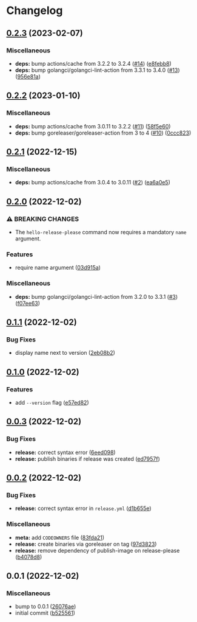 # Changelog

## [0.2.3](https://github.com/Bonial-International-GmbH/hello-release-please/compare/v0.2.2...v0.2.3) (2023-02-07)


### Miscellaneous

* **deps:** bump actions/cache from 3.2.2 to 3.2.4 ([#14](https://github.com/Bonial-International-GmbH/hello-release-please/issues/14)) ([e8febb8](https://github.com/Bonial-International-GmbH/hello-release-please/commit/e8febb88c18118c863cd8e4e89ae9d024896ef36))
* **deps:** bump golangci/golangci-lint-action from 3.3.1 to 3.4.0 ([#13](https://github.com/Bonial-International-GmbH/hello-release-please/issues/13)) ([956e81a](https://github.com/Bonial-International-GmbH/hello-release-please/commit/956e81a682828c0cd751081598ab6f4672f2e412))

## [0.2.2](https://github.com/Bonial-International-GmbH/hello-release-please/compare/v0.2.1...v0.2.2) (2023-01-10)


### Miscellaneous

* **deps:** bump actions/cache from 3.0.11 to 3.2.2 ([#11](https://github.com/Bonial-International-GmbH/hello-release-please/issues/11)) ([58f5e60](https://github.com/Bonial-International-GmbH/hello-release-please/commit/58f5e60efb219e2a77d7e5d13b35424b9958e3eb))
* **deps:** bump goreleaser/goreleaser-action from 3 to 4 ([#10](https://github.com/Bonial-International-GmbH/hello-release-please/issues/10)) ([0ccc823](https://github.com/Bonial-International-GmbH/hello-release-please/commit/0ccc82377ec0867de7b411dbfc9b5556e7eddb1e))

## [0.2.1](https://github.com/Bonial-International-GmbH/hello-release-please/compare/v0.2.0...v0.2.1) (2022-12-15)


### Miscellaneous

* **deps:** bump actions/cache from 3.0.4 to 3.0.11 ([#2](https://github.com/Bonial-International-GmbH/hello-release-please/issues/2)) ([ea6a0e5](https://github.com/Bonial-International-GmbH/hello-release-please/commit/ea6a0e56993de3def492494ba5658a2607e9212a))

## [0.2.0](https://github.com/Bonial-International-GmbH/hello-release-please/compare/v0.1.1...v0.2.0) (2022-12-02)


### ⚠ BREAKING CHANGES

* The `hello-release-please` command now requires a mandatory `name` argument.

### Features

* require name argument ([03d915a](https://github.com/Bonial-International-GmbH/hello-release-please/commit/03d915abffe603fa6f49a07a7c553b6271177106))


### Miscellaneous

* **deps:** bump golangci/golangci-lint-action from 3.2.0 to 3.3.1 ([#3](https://github.com/Bonial-International-GmbH/hello-release-please/issues/3)) ([f07ee63](https://github.com/Bonial-International-GmbH/hello-release-please/commit/f07ee63ce4b01ffbd980000d95c9e6dea605847f))

## [0.1.1](https://github.com/Bonial-International-GmbH/hello-release-please/compare/v0.1.0...v0.1.1) (2022-12-02)


### Bug Fixes

* display name next to version ([2eb08b2](https://github.com/Bonial-International-GmbH/hello-release-please/commit/2eb08b2aaaeef3db6e1a6b79ab5bbdfc09f237df))

## [0.1.0](https://github.com/Bonial-International-GmbH/hello-release-please/compare/v0.0.3...v0.1.0) (2022-12-02)


### Features

* add `--version` flag ([e57ed82](https://github.com/Bonial-International-GmbH/hello-release-please/commit/e57ed824f471d502a2dec1a266f216d7ecf1dae2))

## [0.0.3](https://github.com/Bonial-International-GmbH/hello-release-please/compare/v0.0.2...v0.0.3) (2022-12-02)


### Bug Fixes

* **release:** correct syntax error ([6eed098](https://github.com/Bonial-International-GmbH/hello-release-please/commit/6eed0987fd67c540fc75f5250817bbc78a722490))
* **release:** publish binaries if release was created ([ed7957f](https://github.com/Bonial-International-GmbH/hello-release-please/commit/ed7957f0b7d21dd80f37d5b3219a699419db7cf7))

## [0.0.2](https://github.com/Bonial-International-GmbH/hello-release-please/compare/v0.0.1...v0.0.2) (2022-12-02)


### Bug Fixes

* **release:** correct syntax error in `release.yml` ([d1b655e](https://github.com/Bonial-International-GmbH/hello-release-please/commit/d1b655e5b375afbe55387001878f42e441053c6c))


### Miscellaneous

* **meta:** add `CODEOWNERS` file ([83fda21](https://github.com/Bonial-International-GmbH/hello-release-please/commit/83fda21b853082bf35946f530a5281935348f1f7))
* **release:** create binaries via goreleaser on tag ([97d3823](https://github.com/Bonial-International-GmbH/hello-release-please/commit/97d38232c134b48498757f5409a687946d777a06))
* **release:** remove dependency of publish-image on release-please ([b4078d8](https://github.com/Bonial-International-GmbH/hello-release-please/commit/b4078d892eb53d431b2737bba14cc9fbcf010cec))

## 0.0.1 (2022-12-02)


### Miscellaneous

* bump to 0.0.1 ([26076ae](https://github.com/Bonial-International-GmbH/hello-release-please/commit/26076aeb35b0887485c4d13d71bb85381b157910))
* initial commit ([b525561](https://github.com/Bonial-International-GmbH/hello-release-please/commit/b525561579117651954755b3759ab6b8e5b44682))
